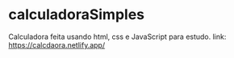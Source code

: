 # calculadoraSimples
Calculadora feita usando html, css e JavaScript para estudo.
link: https://calcdaora.netlify.app/
